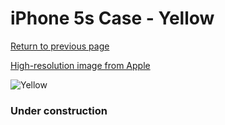 # iPhone 5s Case - Yellow

[Return to previous page](/iphone_5s)

[High-resolution image from Apple](https://store.storeimages.cdn-apple.com/8756/as-images.apple.com/is/MF043?wid=4500&hei=4500&fmt=png)

<div style="width: 384px"><img src="/everyphone/MF043.png" alt="Yellow"></div>

### Under construction
